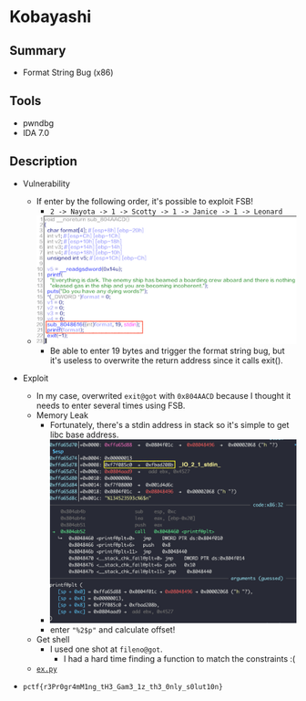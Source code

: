 # Kobayashi

## Summary

* Format String Bug (x86)

## Tools

* pwndbg
* IDA 7.0

## Description

* Vulnerability
  * If enter by the following order, it's possible to exploit FSB!
    * `2 -> Nayota -> 1 -> Scotty -> 1 -> Janice -> 1 -> Leonard`
  * ![1](./1.png?raw=true)
    * Be able to enter 19 bytes and trigger the format string bug, but it's useless to overwrite the return address since it calls exit().

* Exploit
  * In my case, overwrited `exit@got` with `0x804AACD` because I thought it needs to enter several times using FSB.
  * Memory Leak
    * Fortunately, there's a stdin address in stack so it's simple to get libc base address.
    * ![2](./2.png?raw=true)
    * enter `"%2$p"` and calculate offset!
  * Get shell
    * I used one shot at `fileno@got`.
      * I had a hard time finding a function to match the constraints :(
  * [`ex.py`](./ex.py)

* `pctf{r3Pr0gr4mM1ng_tH3_Gam3_1z_th3_0nly_s0lut10n}`